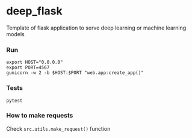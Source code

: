 # deep_flask
Template of flask application to serve deep learning or machine learning models


### Run

```shell
export HOST="0.0.0.0"
export PORT=4567
gunicorn -w 2 -b $HOST:$PORT "web.app:create_app()"
```

### Tests

```shell
pytest
```

### How to make requests
Check `src.utils.make_request()` function